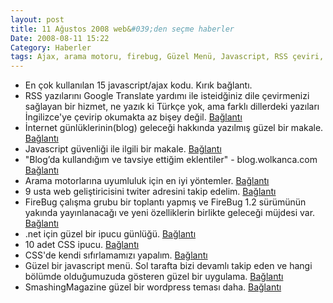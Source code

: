 ```yaml
---
layout: post
title: 11 Ağustos 2008 web&#039;den seçme haberler
Date: 2008-08-11 15:22
Category: Haberler
tags: Ajax, arama motoru, firebug, Güzel Menü, Javascript, RSS çeviri, wordpress tema
---
```


-   En çok kullanılan 15 javascript/ajax kodu. Kırık bağlantı.
-   RSS yazılarını Google Translate yardımı ile isteidğiniz dile
    çevirmenizi sağlayan bir hizmet, ne yazık ki Türkçe yok, ama farklı
    dillerdeki yazıları İngilizce'ye çevirip okumakta az bişey değil.
    [Bağlantı][1]
-   İnternet günlüklerinin(blog) geleceği hakkında yazılmış güzel bir
    makale. [Bağlantı][2]
-   Javascript güvenliği ile ilgili bir makale. [Bağlantı][3]
-   "Blog’da kullandığım ve tavsiye ettiğim eklentiler" -
    blog.wolkanca.com [Bağlantı][4]
-   Arama motorlarına uyumluluk için en iyi yöntemler. [Bağlantı][5]
-   9 usta web geliştiricisini twiter adresini takip edelim.
    [Bağlantı][6]
-   FireBug çalışma grubu bir toplantı yapmış ve FireBug 1.2 sürümünün
    yakında yayınlanacağı ve yeni özelliklerin birlikte geleceği müjdesi
    var. [Bağlantı][7]
-   .net için güzel bir ipucu günlüğü. [Bağlantı][8]
-   10 adet CSS ipucu. [Bağlantı][9]
-   CSS'de kendi sıfırlamamızı yapalım. [Bağlantı][10]
-   Güzel bir javascript menü. Sol tarafta bizi devamlı takip eden ve
    hangi bölümde olduğumuzuda gösteren güzel bir uygulama.
    [Bağlantı][11]
-   SmashingMagazine güzel bir wordpress teması daha. [Bağlantı][12]


  [1]: http://mloovi.com/ "RSS dil çevirici"
  [2]: http://www.readwriteweb.com/archives/the_future_of_blogging_reveale.php
    "günlüklerin geleceği"
  [3]: http://www.nowareshosting.com/forums/index.php?showtopic=57
    "javascript güvenliği"
  [4]: http://blog.wolkanca.com/blogda-kullandigim-ve-tavsiye-ettigim-eklentiler/#comment-176466
    "wordpress eklentileri"
  [5]: http://blog.searchistheos.com/2008/07/search-engine-optimization-seo-best.html
    "seo"
  [6]: http://nettuts.com/web-roundups/9-web-developers-that-must-be-followed-on-twitter/
    "web geliştiricisini izle"
  [7]: http://www.stevesouders.com/blog/2008/08/08/firebug-working-group-meeting/
    "FireBug"
  [8]: http://blogs.msdn.com/webdevelopertips/ "asp.net ipuçları"
  [9]: http://www.peakflowdesign.com/design/10-useful-css-tricks-to-conquer-the-world/
    "css ipuçları"
  [10]: http://nettuts.com/html-css-techniques/weekend-quick-tip-create-your-own-resetcss-file/
    "sıfırlama"
  [11]: http://www.likno.com/allwebmenusinfo.html "güzel menü"
  [12]: http://www.smashingmagazine.com/2008/08/08/infinity-a-free-wordpress-theme/
    "wordpress"
